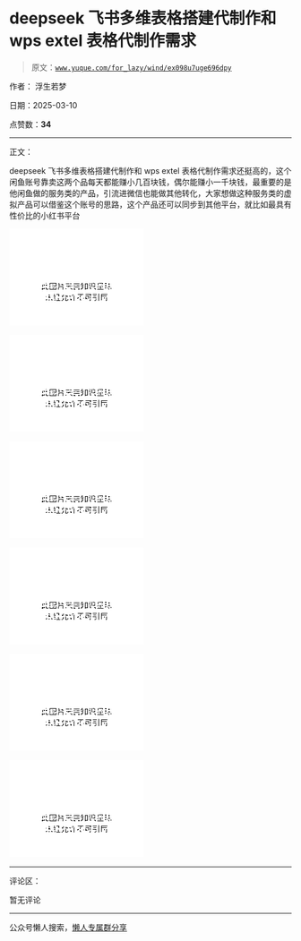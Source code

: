 # deepseek 飞书多维表格搭建代制作和 wps extel 表格代制作需求

> 原文：[`www.yuque.com/for_lazy/wind/ex098u7uge696dpy`](https://www.yuque.com/for_lazy/wind/ex098u7uge696dpy)

作者： 浮生若梦

日期：2025-03-10

点赞数：**34**

* * *

正文：

deepseek 飞书多维表格搭建代制作和 wps
extel 表格代制作需求还挺高的，这个闲鱼账号靠卖这两个品每天都能赚小几百块钱，偶尔能赚小一千块钱，最重要的是他闲鱼做的服务类的产品，引流进微信也能做其他转化，大家想做这种服务类的虚拟产品可以借鉴这个账号的思路，这个产品还可以同步到其他平台，就比如最具有性价比的小红书平台

![](img/d79aebc473599af73346fd6d1d864613.png "None")

![](img/d2e9142730a0861e3df0a4bc424166ed.png "None")

![](img/e8c209c8f7c51cf1a44cdd05bc559b44.png "None")

![](img/068b3a95df1a1034a5d77f37733356c6.png "None")

![](img/6800b1b949c55ddb5203a1dab15a3808.png "None")

![](img/d6cca7a17c768cdf5c9d0f1c7d429886.png "None")

* * *

评论区：

暂无评论

* * *

公众号懒人搜索，[懒人专属群分享](https://lazybook.fun/#/blog/group)